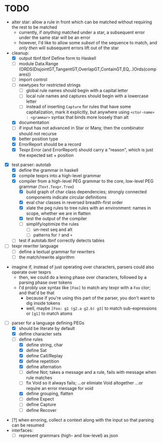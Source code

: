 # TODO

- alter star: allow a rule in front which can be matched without requiring the rest to be matched
  - currently, if _anything_ matched under a star, a subsequent error under the same star will be an error
  - however, I'd like to allow some _subset_ of the sequence to match, and _only then_ will subsequent errors lift out of the star
- cleanup:
  - [x] output tbnf.tbnf Define form to Haskell
  - [ ] module Data.Range (ORDS(DisjointGT,TangentGT,OverlapGT,ContainGT,EQ,..)Ords(compares))
  - [ ] import control
  - [ ] newtypes for restricted strings
    - [ ] global rule names should begin with a capital letter
    - [ ] local rule names and captures should begin with a lowercase letter
    - [ ] instead of inserting `Capture` for rules that have some capitalization, mark it explicitly, but anywhere
          using `<ctor-name> : <grammar>` syntax that binds more loosely than alt
  - [x] documentation
  - [ ] if input has not advanced in Star or Many, then the combinator should not recurse
  - [x] better position type
  - [x] ErrorReport should be a record
  - [x] Texpr.Error (and ErrorReport) should carry a "reason", which is just the expected set + position
- [x] test parser: autotab
  - [x] define the grammar in haskell
  - [x] compile texprs into a high-level grammar
  - [x] compiler from a high-level PEG grammar to the core, low-level PEG grammar (`Text.Texpr.Tree`)
    - [x] build graph of char class dependencies; strongly connected components indicate circular definitions
    - [x] eval char classes in reversed breadth-first order
    - [x] xlate the peg rules to tree rules with an environment:
          names in scope, whether we are in flatten
    - [x] test the output of the compiler
    - [ ] simplify/optimize the rules
      - [ ] un-nest seq and alt
      - [ ] patterns for `?` and `+`
  - [ ] test if autotab.tbnf correctly detects tables
- [ ] texpr rewriter language
  - [ ] define a textual grammar for rewriters
  - [ ] the match/rewrite algorithm
- imagine if, instead of just operating over characters, parsers could also operate over texprs
  - then, we could do a lexing phase over characters, followed by a parsing phase over tokens
  - I'd probly use syntax like `[Foo]` to match any texpr with a `Foo` ctor; and that'd be that
    - because if you're using this part of the parser, you don't want to dig inside tokens
    - well, maybe `[Foo: g1 (g2.a g2.b) g3]` to match sub-expressions or `[g1]` to match atoms
- [ ] parser for a language defining PEGs
  - [x] should be literate by default
  - [x] define character sets
  - [ ] define rules
    - [x] define string, char
    - [x] define Sat
    - [x] define Call/Replay
    - [x] define repetition
    - [x] define alternation
    - [ ] define Not; takes a message and a rule, fails with message when rule matches
    - [ ] fix Void so it always fails; …or elimiate Void altogether …or require an error message for void
    - [x] define grouping, flatten
    - [ ] define Expect
    - [ ] define Capture
    - [ ] define Recover
- [?] when erroring, collect a context along with the input so that parsing can be resumed
- interfaces:
  - [ ] represent grammars (high- and low-level) as json
